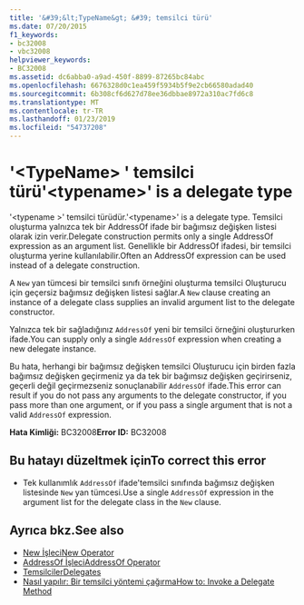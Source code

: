 ```yaml
---
title: '&#39;&lt;TypeName&gt; &#39; temsilci türü'
ms.date: 07/20/2015
f1_keywords:
- bc32008
- vbc32008
helpviewer_keywords:
- BC32008
ms.assetid: dc6abba0-a9ad-450f-8899-87265bc84abc
ms.openlocfilehash: 6676328d0c1ea459f5934b5f9e2cb66580adad40
ms.sourcegitcommit: 6b308cf6d627d78ee36dbbae8972a310ac7fd6c8
ms.translationtype: MT
ms.contentlocale: tr-TR
ms.lasthandoff: 01/23/2019
ms.locfileid: "54737208"
---
```

# <a name="39lttypenamegt39-is-a-delegate-type"></a><span data-ttu-id="41868-102">&#39;&lt;TypeName&gt; &#39; temsilci türü</span><span class="sxs-lookup"><span data-stu-id="41868-102">&#39;&lt;typename&gt;&#39; is a delegate type</span></span>
<span data-ttu-id="41868-103">'\<typename >' temsilci türüdür.</span><span class="sxs-lookup"><span data-stu-id="41868-103">'\<typename>' is a delegate type.</span></span> <span data-ttu-id="41868-104">Temsilci oluşturma yalnızca tek bir AddressOf ifade bir bağımsız değişken listesi olarak izin verir.</span><span class="sxs-lookup"><span data-stu-id="41868-104">Delegate construction permits only a single AddressOf expression as an argument list.</span></span> <span data-ttu-id="41868-105">Genellikle bir AddressOf ifadesi, bir temsilci oluşturma yerine kullanılabilir.</span><span class="sxs-lookup"><span data-stu-id="41868-105">Often an AddressOf expression can be used instead of a delegate construction.</span></span>  
  
 <span data-ttu-id="41868-106">A `New` yan tümcesi bir temsilci sınıfı örneğini oluşturma temsilci Oluşturucu için geçersiz bağımsız değişken listesi sağlar.</span><span class="sxs-lookup"><span data-stu-id="41868-106">A `New` clause creating an instance of a delegate class supplies an invalid argument list to the delegate constructor.</span></span>  
  
 <span data-ttu-id="41868-107">Yalnızca tek bir sağladığınız `AddressOf` yeni bir temsilci örneğini oluştururken ifade.</span><span class="sxs-lookup"><span data-stu-id="41868-107">You can supply only a single `AddressOf` expression when creating a new delegate instance.</span></span>  
  
 <span data-ttu-id="41868-108">Bu hata, herhangi bir bağımsız değişken temsilci Oluşturucu için birden fazla bağımsız değişken geçirmeniz ya da tek bir bağımsız değişken geçirirseniz, geçerli değil geçirmezseniz sonuçlanabilir `AddressOf` ifade.</span><span class="sxs-lookup"><span data-stu-id="41868-108">This error can result if you do not pass any arguments to the delegate constructor, if you pass more than one argument, or if you pass a single argument that is not a valid `AddressOf` expression.</span></span>  
  
 <span data-ttu-id="41868-109">**Hata Kimliği:** BC32008</span><span class="sxs-lookup"><span data-stu-id="41868-109">**Error ID:** BC32008</span></span>  
  
## <a name="to-correct-this-error"></a><span data-ttu-id="41868-110">Bu hatayı düzeltmek için</span><span class="sxs-lookup"><span data-stu-id="41868-110">To correct this error</span></span>  
  
-   <span data-ttu-id="41868-111">Tek kullanımlık `AddressOf` ifade'temsilci sınıfında bağımsız değişken listesinde `New` yan tümcesi.</span><span class="sxs-lookup"><span data-stu-id="41868-111">Use a single `AddressOf` expression in the argument list for the delegate class in the `New` clause.</span></span>  
  
## <a name="see-also"></a><span data-ttu-id="41868-112">Ayrıca bkz.</span><span class="sxs-lookup"><span data-stu-id="41868-112">See also</span></span>
- [<span data-ttu-id="41868-113">New İşleci</span><span class="sxs-lookup"><span data-stu-id="41868-113">New Operator</span></span>](../../../visual-basic/language-reference/operators/new-operator.md)
- [<span data-ttu-id="41868-114">AddressOf İşleci</span><span class="sxs-lookup"><span data-stu-id="41868-114">AddressOf Operator</span></span>](../../../visual-basic/language-reference/operators/addressof-operator.md)
- [<span data-ttu-id="41868-115">Temsilciler</span><span class="sxs-lookup"><span data-stu-id="41868-115">Delegates</span></span>](../../../visual-basic/programming-guide/language-features/delegates/index.md)
- [<span data-ttu-id="41868-116">Nasıl yapılır: Bir temsilci yöntemi çağırma</span><span class="sxs-lookup"><span data-stu-id="41868-116">How to: Invoke a Delegate Method</span></span>](../../../visual-basic/programming-guide/language-features/delegates/how-to-invoke-a-delegate-method.md)

